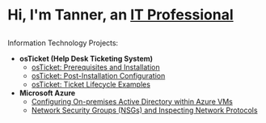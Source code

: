 <h1>Hi, I'm Tanner, an <a href="https://linkedin.com/in/Josh">IT Professional</a></h1>

<h2></h2> Information Technology Projects:</h2>

- <b>osTicket (Help Desk Ticketing System)</b>
  - [osTicket: Prerequisites and Installation](https://github.com/TannerHazeslip/osticket-prereqs/blob/main/README.md)
  - [osTicket: Post-Installation Configuration](https://github.com/joshmadakorcc/post-install-config)
  - [osTicket: Ticket Lifecycle Examples](https://github.com/joshmadakorcc/ticket-lifecycle)
- <b>Microsoft Azure</b>
  - [Configuring On-premises Active Directory within Azure VMs](https://github.com/joshmadakorcc/configure-ad)
  - [Network Security Groups (NSGs) and Inspecting Network Protocols](https://github.com/joshmadakorcc/azure-network-protocols)

